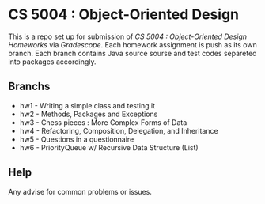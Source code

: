 #  CS 5004 : Object-Oriented Design 

This is a repo set up for submission of *CS 5004 : Object-Oriented Design Homeworks* via *Gradescope*. Each homework assignment is push as its own branch. Each branch contains Java source sourse and test codes separeted into packages accordingly. 

## Branchs

* hw1 - Writing a simple class and testing it
* hw2 - Methods, Packages and Exceptions
* hw3 - Chess pieces : More Complex Forms of Data
* hw4 - Refactoring, Composition, Delegation, and Inheritance
* hw5 - Questions in a questionnaire
* hw6 - PriorityQueue w/ Recursive Data Structure (List)


## Help

Any advise for common problems or issues.
